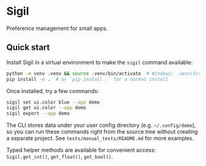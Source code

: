 # Sigil

Preference management for small apps.

## Quick start

Install Sigil in a virtual environment to make the `sigil` command available:

```bash
python -m venv .venv && source .venv/bin/activate  # Windows: .venv\Scripts\Activate
pip install -e .  # or `pip install .` for a normal install
```

Once installed, try a few commands:

```bash
sigil set ui.color blue --app demo
sigil get ui.color --app demo
sigil export --app demo
```

The CLI stores data under your user config directory (e.g. `~/.config/demo`),
so you can run these commands right from the source tree without creating a
separate project. See `tests/manual_tests/README.md` for more examples.

Typed helper methods are available for convenient access:
`Sigil.get_int()`, `get_float()`, `get_bool()`.
